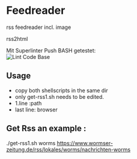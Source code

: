 # Feedreader
rss feedreader incl. image

rss2html

Mit Superlinter Push BASH getestet:  
![Lint Code Base](https://github.com/dewomser/feedreader/workflows/Lint%20Code%20Base/badge.svg?event=push)
## Usage
* copy both shellscripts in the same dir
* only get-rss1.sh needs to be edited.
* 1.line :path
* last line: browser
## Get Rss an example :
./get-rss1.sh worms https://www.wormser-zeitung.de/rss/lokales/worms/nachrichten-worms
